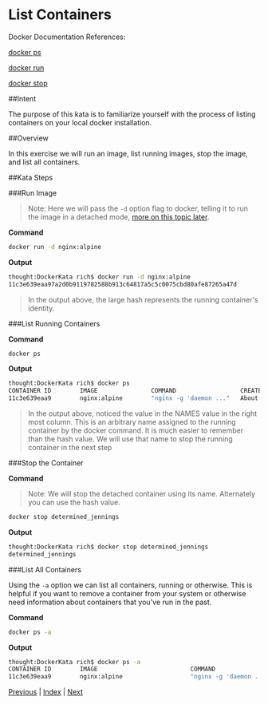 # List Containers

Docker Documentation References:

[docker ps](https://docs.docker.com/engine/reference/commandline/ps/)

[docker run](https://docs.docker.com/engine/reference/commandline/run/)

[docker stop](https://docs.docker.com/engine/reference/commandline/stop/)

##Intent

The purpose of this kata is to familiarize yourself with the process of listing containers on your local docker installation.

##Overview

In this exercise we will run an image, list running images, stop the image, and list all containers.

##Kata Steps

###Run Image

> Note: Here we will pass the `-d` option flag to docker, telling it to run the image in a detached mode, [more on this topic later](7_start_containers.md).

**Command**

```bash
docker run -d nginx:alpine
```

**Output**

```bash
thought:DockerKata rich$ docker run -d nginx:alpine
11c3e639eaa97a2d0b9119782588b913c64817a5c5c0075cbd80afe87265a47d
```

> In the output above, the large hash represents the running container's identity.

###List Running Containers

**Command**

```bash
docker ps
```

**Output**

```bash
thought:DockerKata rich$ docker ps
CONTAINER ID        IMAGE               COMMAND                  CREATED              STATUS              PORTS               NAMES
11c3e639eaa9        nginx:alpine        "nginx -g 'daemon ..."   About a minute ago   Up About a minute   80/tcp              determined_jennings
```

> In the output above, noticed the value in the NAMES value in the right most column. This is an arbitrary name assigned to the running container by the docker command. It is much easier to remember than the hash value. We will use that name to stop the running container in the next step

###Stop the Container

**Command**

> Note: We will stop the detached container using its name. Alternately you can use the hash value. 

```bash
docker stop determined_jennings
```

**Output**

```bash
thought:DockerKata rich$ docker stop determined_jennings
determined_jennings
```

###List All Containers

Using the `-a` option we can list all containers, running or otherwise. This is helpful if you want to remove a container from your system or otherwise need information about containers that you've run in the past.

**Command**

```bash
docker ps -a
```

**Output**

```bash
thought:DockerKata rich$ docker ps -a
CONTAINER ID        IMAGE                          COMMAND                  CREATED             STATUS                      PORTS               NAMES
11c3e639eaa9        nginx:alpine                   "nginx -g 'daemon ..."   2 minutes ago       Exited (0) 30 seconds ago                       determined_jennings
```

[Previous](2_list_images.md) | [Index](README.md) | [Next](4_delete_container.md)
